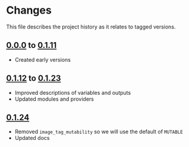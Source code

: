 # Changes
This file describes the project history as it relates to tagged versions.

## [0.0.0](.) to [0.1.11](.)
- Created early versions

## [0.1.12](.) to [0.1.23](.)
- Improved descriptions of variables and outputs
- Updated modules and providers

## [0.1.24](.)
- Removed `image_tag_mutability` so we will use the default of `MUTABLE`
- Updated docs
